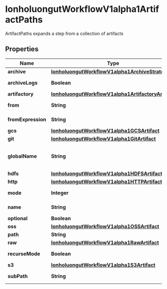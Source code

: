 

# IonholuongutWorkflowV1alpha1ArtifactPaths

ArtifactPaths expands a step from a collection of artifacts

## Properties

Name | Type | Description | Notes
------------ | ------------- | ------------- | -------------
**archive** | [**IonholuongutWorkflowV1alpha1ArchiveStrategy**](IonholuongutWorkflowV1alpha1ArchiveStrategy.md) |  |  [optional]
**archiveLogs** | **Boolean** | ArchiveLogs indicates if the container logs should be archived |  [optional]
**artifactory** | [**IonholuongutWorkflowV1alpha1ArtifactoryArtifact**](IonholuongutWorkflowV1alpha1ArtifactoryArtifact.md) |  |  [optional]
**from** | **String** | From allows an artifact to reference an artifact from a previous step |  [optional]
**fromExpression** | **String** | FromExpression, if defined, is evaluated to specify the value for the artifact |  [optional]
**gcs** | [**IonholuongutWorkflowV1alpha1GCSArtifact**](IonholuongutWorkflowV1alpha1GCSArtifact.md) |  |  [optional]
**git** | [**IonholuongutWorkflowV1alpha1GitArtifact**](IonholuongutWorkflowV1alpha1GitArtifact.md) |  |  [optional]
**globalName** | **String** | GlobalName exports an output artifact to the global scope, making it available as &#39;{{io.nholuongut.workflow.v1alpha1.outputs.artifacts.XXXX}} and in workflow.status.outputs.artifacts |  [optional]
**hdfs** | [**IonholuongutWorkflowV1alpha1HDFSArtifact**](IonholuongutWorkflowV1alpha1HDFSArtifact.md) |  |  [optional]
**http** | [**IonholuongutWorkflowV1alpha1HTTPArtifact**](IonholuongutWorkflowV1alpha1HTTPArtifact.md) |  |  [optional]
**mode** | **Integer** | mode bits to use on this file, must be a value between 0 and 0777 set when loading input artifacts. |  [optional]
**name** | **String** | name of the artifact. must be unique within a template&#39;s inputs/outputs. | 
**optional** | **Boolean** | Make Artifacts optional, if Artifacts doesn&#39;t generate or exist |  [optional]
**oss** | [**IonholuongutWorkflowV1alpha1OSSArtifact**](IonholuongutWorkflowV1alpha1OSSArtifact.md) |  |  [optional]
**path** | **String** | Path is the container path to the artifact |  [optional]
**raw** | [**IonholuongutWorkflowV1alpha1RawArtifact**](IonholuongutWorkflowV1alpha1RawArtifact.md) |  |  [optional]
**recurseMode** | **Boolean** | If mode is set, apply the permission recursively into the artifact if it is a folder |  [optional]
**s3** | [**IonholuongutWorkflowV1alpha1S3Artifact**](IonholuongutWorkflowV1alpha1S3Artifact.md) |  |  [optional]
**subPath** | **String** | SubPath allows an artifact to be sourced from a subpath within the specified source |  [optional]




